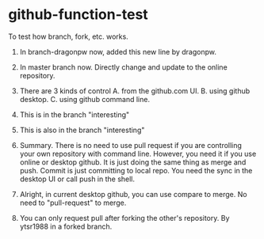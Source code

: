 # github-function-test

To test how branch, fork, etc. works.

1. In branch-dragonpw now, added this new line by dragonpw.

2. In master branch now. Directly change and update to the online repository.

3. There are 3 kinds of control
   A. from the github.com UI.
   B. using github desktop.
   C. using github command line.

4. This is in the branch "interesting"

5. This is also in the branch "interesting"

6. Summary.  There is no need to use pull request if you are controlling your own repository with command line. However, you need it if you use online or desktop github. It is just doing the same thing as merge and push.
Commit is just committing to local repo. You need the sync in the desktop UI or call push in the shell.

7. Alright, in current desktop github, you can use compare to merge. No need to "pull-request" to merge.

8. You can only request pull after forking the other's repository. By ytsr1988 in a forked branch.
